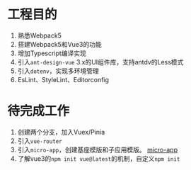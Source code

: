 # 工程目的
1. 熟悉Webpack5
2. 搭建Webpack5和Vue3的功能
3. 增加Typescript编译实现
4. 引入`ant-design-vue` 3.x的UI组件库，支持antdv的Less模式
5. 引入`dotenv`，实现多环境管理
6. EsLint、StyleLint、Editorconfig

# 待完成工作
1. 创建两个分支，加入Vuex/Pinia
2. 引入`vue-router`
3. 引入`micro-app`，创建基座模版和子应用模版。 [micro-app](https://micro-zoe.github.io/micro-app/)
4. 了解vue3的`npm init vue@latest`的机制，自定义`npm init`